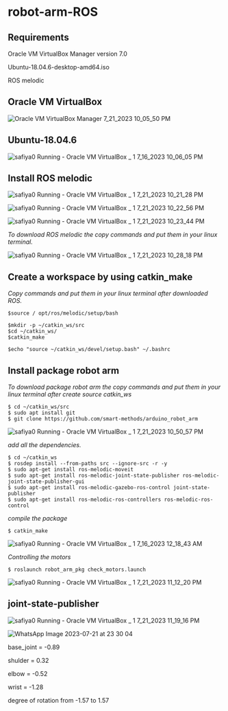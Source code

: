 # robot-arm-ROS
## Requirements

Oracle VM VirtualBox Manager version 7.0

Ubuntu-18.04.6-desktop-amd64.iso

ROS melodic <br/>
##

## Oracle VM VirtualBox


![Oracle VM VirtualBox Manager 7_21_2023 10_05_50 PM](https://github.com/SafiyaAli84/robot-arm-ROS/assets/140127999/b8fc3e35-5966-407d-aa62-c023416ff3f8)

## Ubuntu-18.04.6


![safiya0  Running  - Oracle VM VirtualBox _ 1 7_16_2023 10_06_05 PM](https://github.com/SafiyaAli84/robot-arm-ROS/assets/140127999/6a499eff-7be5-4985-b34f-ba8dec587854)

## Install ROS melodic 

![safiya0  Running  - Oracle VM VirtualBox _ 1 7_21_2023 10_21_28 PM](https://github.com/SafiyaAli84/robot-arm-ROS/assets/140127999/707ca029-ad52-4628-b1eb-5ac99b2d87a0)

![safiya0  Running  - Oracle VM VirtualBox _ 1 7_21_2023 10_22_56 PM](https://github.com/SafiyaAli84/robot-arm-ROS/assets/140127999/6ac577a3-1f78-4309-a914-83e286788c1a)

![safiya0  Running  - Oracle VM VirtualBox _ 1 7_21_2023 10_23_44 PM](https://github.com/SafiyaAli84/robot-arm-ROS/assets/140127999/ecb0d5f5-4119-414a-b5cb-e64721e68bc5)

*To download ROS melodic the copy commands and put them in your linux terminal.*


![safiya0  Running  - Oracle VM VirtualBox _ 1 7_21_2023 10_28_18 PM](https://github.com/SafiyaAli84/robot-arm-ROS/assets/140127999/34248b3d-c3fe-4127-9bef-94f8f5a29086)
##


## Create a workspace by using catkin_make
*Copy commands and put them in your linux terminal after downloaded ROS.*

```linux
$source / opt/ros/melodic/setup/bash
```

```linux
$mkdir -p ~/catkin_ws/src
$cd ~/catkin_ws/
$catkin_make
```

```linux
$echo "source ~/catkin_ws/devel/setup.bash" ~/.bashrc
```
##

## Install package robot arm 
*To download package robot arm the copy commands and put them in your linux terminal after create source catkin_ws*

```linux
$ cd ~/catkin_ws/src
$ sudo apt install git
$ git clone https://github.com/smart-methods/arduino_robot_arm 
```
![safiya0  Running  - Oracle VM VirtualBox _ 1 7_21_2023 10_50_57 PM](https://github.com/SafiyaAli84/robot-arm-ROS/assets/140127999/a5ea2d98-0062-4da4-a60e-faf5b58eb928)


*add all the dependencies.*

```linux
$ cd ~/catkin_ws
$ rosdep install --from-paths src --ignore-src -r -y
$ sudo apt-get install ros-melodic-moveit
$ sudo apt-get install ros-melodic-joint-state-publisher ros-melodic-joint-state-publisher-gui
$ sudo apt-get install ros-melodic-gazebo-ros-control joint-state-publisher
$ sudo apt-get install ros-melodic-ros-controllers ros-melodic-ros-control
```

*compile the package*

```linux
$ catkin_make
```
![safiya0  Running  - Oracle VM VirtualBox _ 1 7_16_2023 12_18_43 AM](https://github.com/SafiyaAli84/robot-arm-ROS/assets/140127999/1ee6227d-4871-41d6-81e2-2221cebb8a76)


*Controlling the motors*

```linux
$ roslaunch robot_arm_pkg check_motors.launch
```

![safiya0  Running  - Oracle VM VirtualBox _ 1 7_21_2023 11_12_20 PM](https://github.com/SafiyaAli84/robot-arm-ROS/assets/140127999/21e89924-9ce3-42a0-a1ae-58195a994001)
##

## joint-state-publisher

![safiya0  Running  - Oracle VM VirtualBox _ 1 7_21_2023 11_19_16 PM](https://github.com/SafiyaAli84/robot-arm-ROS/assets/140127999/b656943e-6c90-4243-9746-498fb81fff45)


![WhatsApp Image 2023-07-21 at 23 30 04](https://github.com/SafiyaAli84/robot-arm-ROS/assets/140127999/d5c3dbf5-2a88-4057-9a6b-dd2ba1e9e95f)

base_joint = -0.89

shulder = 0.32

elbow = -0.52

wrist = -1.28

degree of rotation from -1.57 to 1.57












































